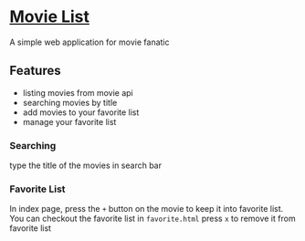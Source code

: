 # [Movie List](https://william0832.github.io/my_movie_list/.)

A simple web application for movie fanatic

## Features

- listing movies from movie api
- searching movies by title
- add movies to your favorite list
- manage your favorite list

### Searching

type the title of the movies in search bar

### Favorite List

In index page, press the `+` button on the movie to keep it into favorite list.
You can checkout the favorite list in `favorite.html`
press `x` to remove it from favorite list
